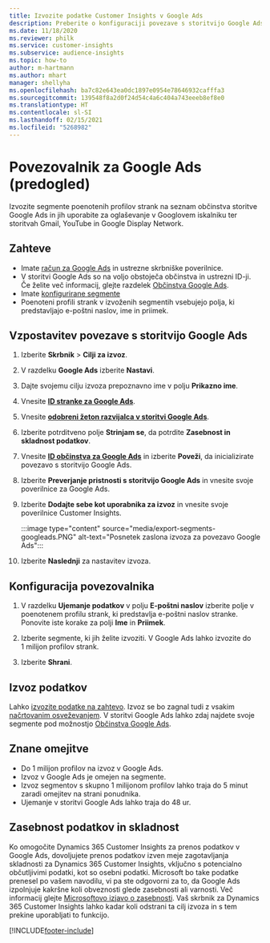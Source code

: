 ```yaml
---
title: Izvozite podatke Customer Insights v Google Ads
description: Preberite o konfiguraciji povezave s storitvijo Google Ads.
ms.date: 11/18/2020
ms.reviewer: philk
ms.service: customer-insights
ms.subservice: audience-insights
ms.topic: how-to
author: m-hartmann
ms.author: mhart
manager: shellyha
ms.openlocfilehash: ba7c82e643ea0dc1897e0954e78646932cafffa3
ms.sourcegitcommit: 139548f8a2d0f24d54c4a6c404a743eeeb8ef8e0
ms.translationtype: HT
ms.contentlocale: sl-SI
ms.lasthandoff: 02/15/2021
ms.locfileid: "5268982"
---
```

# <a name="connector-for-google-ads-preview"></a>Povezovalnik za Google Ads (predogled)

Izvozite segmente poenotenih profilov strank na seznam občinstva storitve Google Ads in jih uporabite za oglaševanje v Googlovem iskalniku ter storitvah Gmail, YouTube in Google Display Network. 

## <a name="prerequisites"></a>Zahteve

-   Imate [račun za Google Ads](https://ads.google.com/) in ustrezne skrbniške poverilnice.
-   V storitvi Google Ads so na voljo obstoječa občinstva in ustrezni ID-ji. Če želite več informacij, glejte razdelek [Občinstva Google Ads](https://support.google.com/google-ads/answer/7558048?hl=en#:~:text=Audience%20lists%20is%20a%20section,Display%20Network%20through%20remarketing%20campaigns.).
-   Imate [konfigurirane segmente](segments.md)
-   Poenoteni profili strank v izvoženih segmentih vsebujejo polja, ki predstavljajo e-poštni naslov, ime in priimek.

## <a name="connect-to-google-ads"></a>Vzpostavitev povezave s storitvijo Google Ads

1. Izberite **Skrbnik** > **Cilji za izvoz**.

1. V razdelku **Google Ads** izberite **Nastavi**.

1. Dajte svojemu cilju izvoza prepoznavno ime v polju **Prikazno ime**.

1. Vnesite **[ID stranke za Google Ads](https://support.google.com/google-ads/answer/1704344)**.

1. Vnesite **[odobreni žeton razvijalca v storitvi Google Ads](https://developers.google.com/google-ads/api/docs/first-call/dev-token)**.

1. Izberite potrditveno polje **Strinjam se**, da potrdite **Zasebnost in skladnost podatkov**.

1. Vnesite **[ID občinstva za Google Ads](https://support.google.com/google-ads/answer/7558048?hl=en#:~:text=Audience%20lists%20is%20a%20section,Display%20Network%20through%20remarketing%20campaigns.)** in izberite **Poveži**, da inicializirate povezavo s storitvijo Google Ads.

1. Izberite **Preverjanje pristnosti s storitvijo Google Ads** in vnesite svoje poverilnice za Google Ads.

1. Izberite **Dodajte sebe kot uporabnika za izvoz** in vnesite svoje poverilnice Customer Insights.

   :::image type="content" source="media/export-segments-googleads.PNG" alt-text="Posnetek zaslona izvoza za povezavo Google Ads":::

1. Izberite **Naslednji** za nastavitev izvoza.

## <a name="configure-the-connector"></a>Konfiguracija povezovalnika

1. V razdelku **Ujemanje podatkov** v polju **E-poštni naslov** izberite polje v poenotenem profilu strank, ki predstavlja e-poštni naslov stranke. Ponovite iste korake za polji **Ime** in **Priimek**.

1. Izberite segmente, ki jih želite izvoziti. V Google Ads lahko izvozite do 1 milijon profilov strank.

1. Izberite **Shrani**.

## <a name="export-the-data"></a>Izvoz podatkov

Lahko [izvozite podatke na zahtevo](export-destinations.md). Izvoz se bo zagnal tudi z vsakim [načrtovanim osveževanjem](system.md#schedule-tab). V storitvi Google Ads lahko zdaj najdete svoje segmente pod možnostjo [Občinstva Google Ads](https://support.google.com/google-ads/answer/7558048?hl=en/).

## <a name="known-limitations"></a>Znane omejitve

- Do 1 milijon profilov na izvoz v Google Ads.
- Izvoz v Google Ads je omejen na segmente.
- Izvoz segmentov s skupno 1 milijonom profilov lahko traja do 5 minut zaradi omejitev na strani ponudnika. 
- Ujemanje v storitvi Google Ads lahko traja do 48 ur.

## <a name="data-privacy-and-compliance"></a>Zasebnost podatkov in skladnost

Ko omogočite Dynamics 365 Customer Insights za prenos podatkov v Google Ads, dovoljujete prenos podatkov izven meje zagotavljanja skladnosti za Dynamics 365 Customer Insights, vključno s potencialno občutljivimi podatki, kot so osebni podatki. Microsoft bo take podatke prenesel po vašem navodilu, vi pa ste odgovorni za to, da Google Ads izpolnjuje kakršne koli obveznosti glede zasebnosti ali varnosti. Več informacij glejte [Microsoftovo izjavo o zasebnosti](https://go.microsoft.com/fwlink/?linkid=396732).
Vaš skrbnik za Dynamics 365 Customer Insights lahko kadar koli odstrani ta cilj izvoza in s tem prekine uporabljati to funkcijo.


[!INCLUDE[footer-include](../includes/footer-banner.md)]
